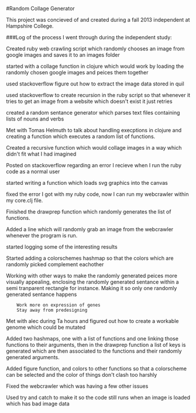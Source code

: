 #Random Collage Generator

This project was concieved of and created during a fall 2013 independent at Hampshire College.

###Log of the process I went through during the independent study: 

Created ruby web crawling script which randomly chooses an image from google images and saves it to an images folder

started with a collage function in clojure which would work by loading the randomly chosen google images and peices them together

used stackoverflow figure out how to extract the image data stored in quil

used stackoverflow to create recursion in the ruby script so that whenever it tries to get an image from a website which doesn't exist it just retries

created a random sentance generator which parses text files containing lists of nouns and verbs

Met with Tomas Helmuth to talk about handling execptions in clojure and creating a function which executes a random list of functions. 

Created a recursive function which would collage images in a way which didn't fit what I had imagined

Posted on stackoverflow regarding an error I recieve when I run the ruby code as a normal user

started writing a function which loads svg graphics into the canvas

fixed the error I got with my ruby code, now I can run my webcrawler within my core.clj file.

Finished the drawprep function which randomly generates the list of functions. 

Added a line which will randomly grab an image from the webcrawler whenever the program is run.

started logging some of the interesting results 

Started adding a colorschemes hashmap so that the colors which are randomly picked complement eachother

Working with other ways to make the randomly generated peices more visually appealing, enclosing the randomly generated sentance within a semi tranparent rectangle for instance. Making it so only one randomly generated sentance happens

        Work more on expression of genes
        Stay away from predesigning

Met with alec during Ta hours and figured out how to create a workable genome which could be mutated 

Added two hashmaps, one with a list of functions and one linking those functions to their arguments, then in the drawprep function a list of keys is generated which are then associated to the functions and their randomly generated arguments. 

Added figure function, and colors to other functions so that a colorscheme can be selected and the color of things don't clash too harshly

Fixed the webcrawler which was having a few other issues

Used try and catch to make it so the code still runs when an image is loaded which has bad image data
